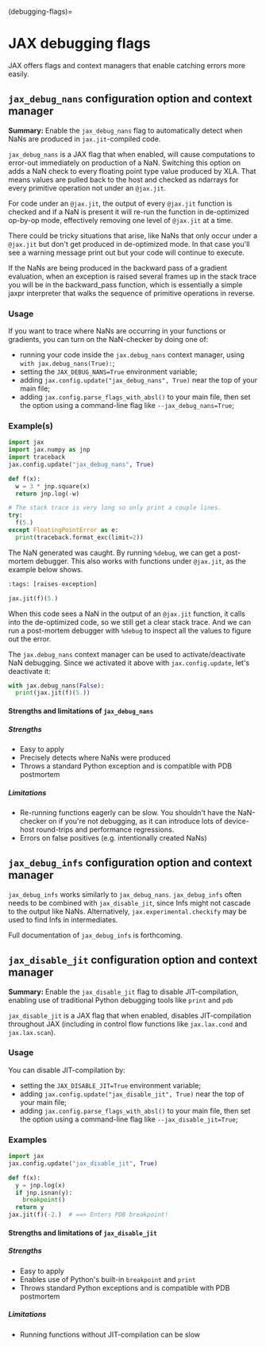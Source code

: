 (debugging-flags)=
# JAX debugging flags

<!--* freshness: { reviewed: '2025-10-28' } *-->

JAX offers flags and context managers that enable catching errors more easily.

## `jax_debug_nans` configuration option and context manager

**Summary:** Enable the `jax_debug_nans` flag to automatically detect when NaNs are produced in `jax.jit`-compiled code.

`jax_debug_nans` is a JAX flag that when enabled, will cause computations to error-out immediately on production of a NaN. Switching this option on adds a NaN check to every floating point type value produced by XLA. That means values are pulled back to the host and checked as ndarrays for every primitive operation not under an `@jax.jit`. 

For code under an `@jax.jit`, the output of every `@jax.jit` function is checked and if a NaN is present it will re-run the function in de-optimized op-by-op mode, effectively removing one level of `@jax.jit` at a time.

There could be tricky situations that arise, like NaNs that only occur under a `@jax.jit` but don't get produced in de-optimized mode. In that case you'll see a warning message print out but your code will continue to execute.

If the NaNs are being produced in the backward pass of a gradient evaluation, when an exception is raised several frames up in the stack trace you will be in the backward_pass function, which is essentially a simple jaxpr interpreter that walks the sequence of primitive operations in reverse. 

### Usage

If you want to trace where NaNs are occurring in your functions or gradients, you can turn on the NaN-checker by doing one of:
* running your code inside the `jax.debug_nans` context manager, using `with jax.debug_nans(True):`;
* setting the `JAX_DEBUG_NANS=True` environment variable;
* adding `jax.config.update("jax_debug_nans", True)` near the top of your main file;
* adding `jax.config.parse_flags_with_absl()` to your main file, then set the option using a command-line flag like `--jax_debug_nans=True`;

### Example(s)

```python
import jax
import jax.numpy as jnp
import traceback
jax.config.update("jax_debug_nans", True)

def f(x):
  w = 3 * jnp.square(x)
  return jnp.log(-w)

# The stack trace is very long so only print a couple lines.
try:
  f(5.)
except FloatingPointError as e:
  print(traceback.format_exc(limit=2))
```

The NaN generated was caught. By running `%debug`, we can get a post-mortem debugger. This also works with functions under `@jax.jit`, as the example below shows.

```python
:tags: [raises-exception]

jax.jit(f)(5.)
```

When this code sees a NaN in the output of an `@jax.jit` function, it calls into the de-optimized code, so we still get a clear stack trace. And we can run a post-mortem debugger with `%debug` to inspect all the values to figure out the error.

The `jax.debug_nans` context manager can be used to activate/deactivate NaN debugging. Since we activated it above with `jax.config.update`, let's deactivate it:

```python
with jax.debug_nans(False):
  print(jax.jit(f)(5.))
```

#### Strengths and limitations of `jax_debug_nans`
##### Strengths
* Easy to apply
* Precisely detects where NaNs were produced
* Throws a standard Python exception and is compatible with PDB postmortem

##### Limitations
* Re-running functions eagerly can be slow. You shouldn't have the NaN-checker on if you're not debugging, as it can introduce lots of device-host round-trips and performance regressions.
* Errors on false positives (e.g. intentionally created NaNs)

## `jax_debug_infs` configuration option and context manager

`jax_debug_infs` works similarly to `jax_debug_nans`. `jax_debug_infs` often needs to be combined with `jax_disable_jit`, since Infs might not cascade to the output like NaNs. Alternatively, `jax.experimental.checkify` may be used to find Infs in intermediates.

Full documentation of `jax_debug_infs` is forthcoming.
<!-- https://github.com/jax-ml/jax/issues/17722 -->

## `jax_disable_jit` configuration option and context manager

**Summary:** Enable the `jax_disable_jit` flag to disable JIT-compilation, enabling use of traditional Python debugging tools like `print` and `pdb`

`jax_disable_jit` is a JAX flag that when enabled, disables JIT-compilation throughout JAX (including in control flow functions like `jax.lax.cond` and `jax.lax.scan`).

### Usage

You can disable JIT-compilation by:
* setting the `JAX_DISABLE_JIT=True` environment variable;
* adding `jax.config.update("jax_disable_jit", True)` near the top of your main file;
* adding `jax.config.parse_flags_with_absl()` to your main file, then set the option using a command-line flag like `--jax_disable_jit=True`;

### Examples

```python
import jax
jax.config.update("jax_disable_jit", True)

def f(x):
  y = jnp.log(x)
  if jnp.isnan(y):
    breakpoint()
  return y
jax.jit(f)(-2.)  # ==> Enters PDB breakpoint!
```

#### Strengths and limitations of `jax_disable_jit`

##### Strengths
* Easy to apply
* Enables use of Python's built-in `breakpoint` and `print`
* Throws standard Python exceptions and is compatible with PDB postmortem

##### Limitations
* Running functions without JIT-compilation can be slow
